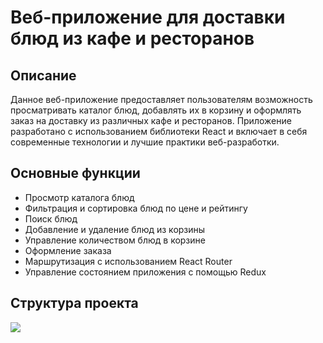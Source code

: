 # Веб-приложение для доставки блюд из кафе и ресторанов

## Описание

Данное веб-приложение предоставляет пользователям возможность просматривать каталог блюд, добавлять их в корзину и оформлять заказ на доставку из различных кафе и ресторанов. Приложение разработано с использованием библиотеки React и включает в себя современные технологии и лучшие практики веб-разработки.

## Основные функции

- Просмотр каталога блюд
- Фильтрация и сортировка блюд по цене и рейтингу
- Поиск блюд
- Добавление и удаление блюд из корзины
- Управление количеством блюд в корзине
- Оформление заказа
- Маршрутизация с использованием React Router
- Управление состоянием приложения с помощью Redux

## Структура проекта

![]('../assets/structure.png')
